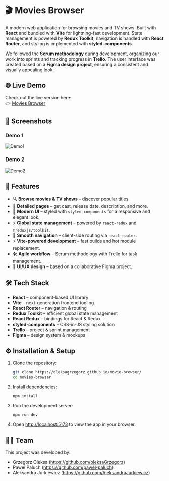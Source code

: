 # 🎬 Movies Browser  

A modern web application for browsing movies and TV shows. Built with **React** and bundled with **Vite** for lightning-fast development. State management is powered by **Redux Toolkit**, navigation is handled with **React Router**, and styling is implemented with **styled-components**.  

We followed the **Scrum methodology** during development, organizing our work into sprints and tracking progress in **Trello**. The user interface was created based on a **Figma design project**, ensuring a consistent and visually appealing look.  

## 🌐 Live Demo  
Check out the live version here:  
👉 [Movies Browser](https://oleksagrzegorz.github.io/movie-browser/)

## 📸 Screenshots  
### Demo 1
![Demo1](public/demo1.gif) 
### Demo 2
![Demo2](public/demo2.gif)

## 🚀 Features  
- 🔍 **Browse movies & TV shows** – discover popular titles.  
- 📄 **Detailed pages** – get cast, release date, description, and more.  
- 🎨 **Modern UI** – styled with `styled-components` for a responsive and elegant look.  
- ⚡ **Global state management** – powered by `react-redux` and `@reduxjs/toolkit`.  
- 🧭 **Smooth navigation** – client-side routing via `react-router`.  
- ⚡ **Vite-powered development** – fast builds and hot module replacement.  
- 🛠️ **Agile workflow** – Scrum methodology with Trello for task management.  
- 🎨 **UI/UX design** – based on a collaborative Figma project.  

## 🛠️ Tech Stack  
- **React** – component-based UI library  
- **Vite** – next-generation frontend tooling  
- **React Router** – navigation & routing  
- **Redux Toolkit** – efficient global state management  
- **React Redux** – bindings for React & Redux  
- **styled-components** – CSS-in-JS styling solution  
- **Trello** – project & sprint management  
- **Figma** – design system & mockups  

## ⚙️ Installation & Setup  
1. Clone the repository:  
   ```bash
   git clone https://oleksagrzegorz.github.io/movie-browser/
   cd movies-browser
   ```  
2. Install dependencies:  
   ```bash
   npm install
   ```  
3. Run the development server:  
   ```bash
   npm run dev
   ```  
4. Open [http://localhost:5173](http://localhost:5173) to view the app in your browser.   

## 👨‍💻 Team  
This project was developed by:  
- Grzegorz Oleksa (https://github.com/oleksaGrzegorz)
- Paweł Paluch (https://github.com/pawel-paluch)
- Aleksandra Jurkiewicz (https://github.com/AleksandraJurkiewicz)